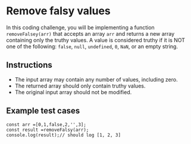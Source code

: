 

# Remove falsy values

In this coding challenge, you will be implementing a function `removeFalsey(arr)` that accepts an array `arr` and returns a new array containing only the truthy values. A value is considered truthy if it is NOT one of the following: `false`, `null`, `undefined`, `0`, `NaN`, or an empty string.

## Instructions

* The input array may contain any number of values, including zero.
* The returned array should only contain truthy values.
* The original input array should not be modified.

## Example test cases

<pre><div><code class="language-js"><span class="token">const</span><span> arr </span><span class="token">=</span><span></span><span class="token">[</span><span class="token">0</span><span class="token">,</span><span></span><span class="token">1</span><span class="token">,</span><span></span><span class="token">false</span><span class="token">,</span><span></span><span class="token">2</span><span class="token">,</span><span></span><span class="token">''</span><span class="token">,</span><span></span><span class="token">3</span><span class="token">]</span><span class="token">;</span><span>
</span><span></span><span class="token">const</span><span> result </span><span class="token">=</span><span></span><span class="token">removeFalsy</span><span class="token">(</span><span>arr</span><span class="token">)</span><span class="token">;</span><span>
</span><span></span><span class="token">console</span><span class="token">.</span><span class="token method property-access">log</span><span class="token">(</span><span>result</span><span class="token">)</span><span class="token">;</span><span></span><span class="token">// should log [1, 2, 3]</span></code></div></pre>
